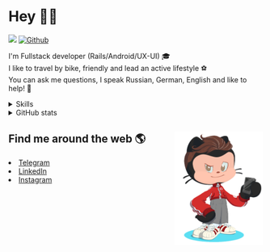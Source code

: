 # Hey 👋🏻 

![](https://komarev.com/ghpvc/?username=your-github-HarshBarash&color=grey) [![Github](https://img.shields.io/github/followers/HarshBarash?label=Follow&style=social)](https://github.com/HarshBarash)

I'm  Fullstack developer (Rails/Android/UX-UI) 🎓  <br />
I like to travel by bike, friendly and lead an active lifestyle ⚽ <br />
You can ask me questions, I speak Russian, German, English and like to help! 💬  <br />

<details>
    <summary> Skills </summary>
   <p>
      <br/>
      <img src="https://img.shields.io/badge/Ruby_on_Rails-CC0000?style=for-the-badge&logo=ruby-on-rails&logoColor=white" />
      <img src="https://img.shields.io/badge/Ruby-CC342D?style=for-the-badge&logo=ruby&logoColor=white" />
      <img src="https://img.shields.io/badge/Bootstrap-563D7C?style=for-the-badge&logo=bootstrap&logoColor=white" />
      <img src="https://img.shields.io/badge/PostgreSQL-316192?style=for-the-badge&logo=postgresql&logoColor=white" />
      <img src="https://img.shields.io/badge/SQLite-07405E?style=for-the-badge&logo=sqlite&logoColor=white" />
      <img src="https://img.shields.io/badge/Heroku-430098?style=for-the-badge&logo=heroku&logoColor=white"/>
      <img src="https://img.shields.io/badge/GitHub-100000?style=for-the-badge&logo=github&logoColor=white" />
      <br/>
      <img src="https://img.shields.io/badge/Android-3DDC84?style=for-the-badge&logo=android&logoColor=white" />
      <img src="https://img.shields.io/badge/Kotlin-0095D5?&style=for-the-badge&logo=kotlin&logoColor=white" />
      <img src="https://img.shields.io/badge/Java-ED8B00?style=for-the-badge&logo=java&logoColor=white" />
      <img src="https://img.shields.io/badge/Figma-F24E1E?style=for-the-badge&logo=figma&logoColor=white" />
      <img src="https://img.shields.io/badge/firebase-ffca28?style=for-the-badge&logo=firebase&logoColor=black" />
      <img src="https://img.shields.io/badge/Python-FFD43B?style=for-the-badge&logo=python&logoColor=darkgreen" />
      <img src="https://img.shields.io/badge/Trello-0052CC?style=for-the-badge&logo=trello&logoColor=white" />
      <img src="https://img.shields.io/badge/Ubuntu-E95420?style=for-the-badge&logo=ubuntu&logoColor=white" />

   </details>


<details>
    <summary> GitHub stats</summary>
    <br />
   
<!--START_SECTION:waka-->
**🐱 My GitHub Data** 

> 🏆 313 Contributions in the Year 2022
 > 
> 📦 288.9 kB Used in GitHub's Storage 
 > 
> 💼 Opted to Hire
 > 
> 📜 20 Public Repositories 
 > 
> 🔑 27 Private Repositories  
 > 
**I'm an Early 🐤** 

```text
🌞 Morning    125 commits    █████░░░░░░░░░░░░░░░░░░░░   20.42% 
🌆 Daytime    184 commits    ███████░░░░░░░░░░░░░░░░░░   30.07% 
🌃 Evening    273 commits    ███████████░░░░░░░░░░░░░░   44.61% 
🌙 Night      30 commits     █░░░░░░░░░░░░░░░░░░░░░░░░   4.9%

```
📅 **I'm Most Productive on Friday** 

```text
Monday       60 commits     ██░░░░░░░░░░░░░░░░░░░░░░░   9.8% 
Tuesday      89 commits     ███░░░░░░░░░░░░░░░░░░░░░░   14.54% 
Wednesday    89 commits     ███░░░░░░░░░░░░░░░░░░░░░░   14.54% 
Thursday     81 commits     ███░░░░░░░░░░░░░░░░░░░░░░   13.24% 
Friday       111 commits    ████░░░░░░░░░░░░░░░░░░░░░   18.14% 
Saturday     99 commits     ████░░░░░░░░░░░░░░░░░░░░░   16.18% 
Sunday       83 commits     ███░░░░░░░░░░░░░░░░░░░░░░   13.56%

```


📊 **This Week I Spent My Time On** 

```text
⌚︎ Time Zone: Europe/Moscow

💬 Programming Languages: 
Ruby                     17 hrs 16 mins      ██████████████████████░░░   90.14% 
GitIgnore file           36 mins             ░░░░░░░░░░░░░░░░░░░░░░░░░   3.17% 
YAML                     31 mins             ░░░░░░░░░░░░░░░░░░░░░░░░░   2.74% 
IDEA_MODULE              25 mins             ░░░░░░░░░░░░░░░░░░░░░░░░░   2.26% 
Text                     8 mins              ░░░░░░░░░░░░░░░░░░░░░░░░░   0.7%

🔥 Editors: 
RubyMine                 19 hrs 9 mins       █████████████████████████   100.0%

💻 Operating System: 
Linux                    19 hrs 9 mins       █████████████████████████   100.0%

```

**I Mostly Code in Ruby** 

```text
Ruby                     21 repos            ███████████░░░░░░░░░░░░░░   46.67% 
Kotlin                   11 repos            ██████░░░░░░░░░░░░░░░░░░░   24.44% 
Java                     7 repos             ████░░░░░░░░░░░░░░░░░░░░░   15.56% 
JavaScript               4 repos             ██░░░░░░░░░░░░░░░░░░░░░░░   8.89% 
Python                   2 repos             █░░░░░░░░░░░░░░░░░░░░░░░░   4.44%

```



 Last Updated on 12/03/2022 16:14:38 UTC
<!--END_SECTION:waka-->
   
<!--    <p align="center">
        <img src="https://github-profile-trophy.vercel.app/?username=HarshBarash&theme=darkhub&margin-w=15" alt="Trophies GitHub" />
    </p>
 -->
   
</details>

## Find me around the web 🌎 <a href="https://github.com//HarshBarash"><img align="right" width="175" height="225" src="https://github.com/HarshBarash/HarshBarash/blob/master/app/assets/images/antonbaranov.png"></a>
<li> <a href="https://t.me/HarshBarash"> Telegram </a> </li>
<li> <a href="https://linkedin.com/in/HarshBarash"> LinkedIn </a> </li>
<li> <a href="https://www.instagram.com/harsh.barash/"> Instagram </a> </li>
